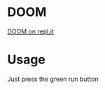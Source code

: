 # DOOM
[DOOM on repl.it](https://replit.com/@donno2048/DOOM)

# Usage

Just press the green run button
